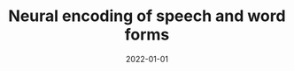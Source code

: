 ---
title: "Neural encoding of speech and word forms"
collection: publications
permalink: /publication/2022_neural-encoding-of-speech-and-word-forms
date: 2022-01-01
year: 2022
venue: 'The Oxford Handbook of the Mental Lexicon'
authors: 'Poeppel D &amp; Sun Y'
number: '36'
citation: 'Poeppel D &amp; Sun Y (2022). Neural encoding of speech and word forms. In: The Oxford Handbook of the Mental Lexicon.'
category: 'chapter'
editor: 'Papafragou A, Gleitman L, Trueswell J (ed.) '
---